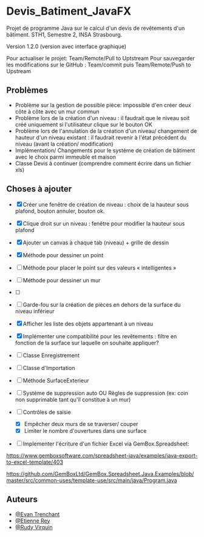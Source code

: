 # Devis_Batiment_JavaFX

Projet de programme Java sur le calcul d'un devis de revêtements d'un bâtiment. STH1, Semestre 2, INSA Strasbourg.

Version 1.2.0 (version avec interface graphique)

Pour actualiser le projet: Team/Remote/Pull to Uptstream
Pour sauvegarder les modifications sur le GitHub : Team/commit puis Team/Remote/Push to Upstream 


## Problèmes

- Problème sur la gestion de possible pièce: impossible d'en créer deux côte à côte avec un mur commun
- Problème lors de la création d'un niveau : il faudrait que le niveau soit créé uniquement si l'utilisateur clique sur le bouton OK
- Problème lors de l'annulation de la création d'un niveau/ changement de hauteur d'un niveau existant : il faudrait revenir à l'état précédent du niveau (avant la création/ modification)
- Implémentation/ Changements pour le système de création de bâtiment avec le choix parmi immeuble et maison
- Classe Devis à continuer (comprendre comment écrire dans un fichier xls)

## Choses à ajouter

- [x] Créer une fenêtre de création de niveau : choix de la hauteur sous plafond, bouton annuler, bouton ok.
- [x] Clique droit sur un niveau : fenêtre pour modifier la hauteur sous plafond
- [x] Ajouter un canvas à chaque tab (niveau) + grille de dessin
- [x] Méthode pour dessiner un point
- [ ] Méthode pour placer le point sur des valeurs « intelligentes »
- [ ] Méthode pour dessiner un mur
- [ ] 
- [ ] Garde-fou sur la création de pièces en dehors de la surface du niveau inférieur

- [x] Afficher les liste des objets appartenant à un niveau
- [x] Implémenter une compatibilité pour les revêtements : filtre en fonction de la surface sur laquelle on souhaite appliquer?
- [ ] Classe Enregistrement
- [ ] Classe d'Importation
- [ ] Méthode SurfaceExterieur
- [ ] Système de suppression auto OU Règles de suppression (ex: coin non supprimable tant qu'il constitue à un mur)
- [ ] Contrôles de saisie
    - [x] Empêcher deux murs de se traverser/ couper
    - [x] Limiter le nombre d'ouvertures dans une surface
- [ ] Implementer l'écriture d'un fichier Excel via GemBox.Spreadsheet:

https://www.gemboxsoftware.com/spreadsheet-java/examples/java-export-to-excel-template/403

https://github.com/GemBoxLtd/GemBox.Spreadsheet.Java.Examples/blob/master/src/common-uses/template-use/src/main/java/Program.java

## Auteurs


- [@Evan Trenchant](https://github.com/EvanTrenchant)
- [@Etienne Rey](https://github.com/erey01)
- [@Rudy Virquin](https://github.com/Lypris)
